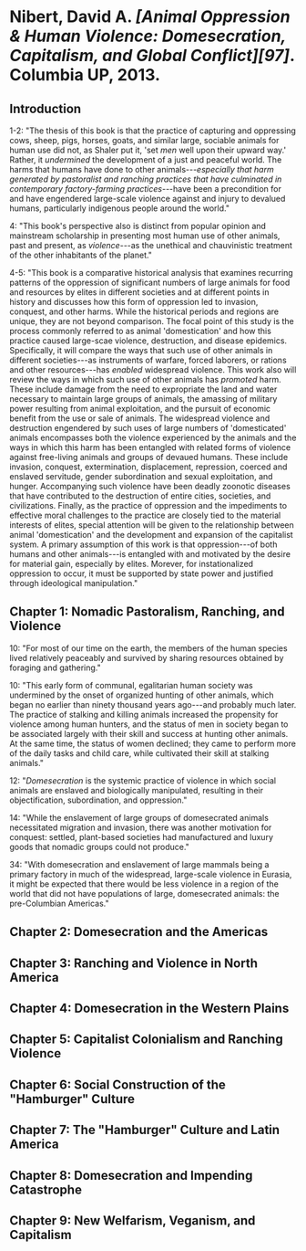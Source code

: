 Nibert, David A. *[Animal Oppression & Human Violence: Domesecration, Capitalism, and Global Conflict][97]*. Columbia UP, 2013.
===

Introduction
---

1-2:  "The thesis of this book is that the practice of capturing and oppressing cows, sheep, pigs, horses, goats, and similar large, sociable animals for human use did not, as Shaler put it, 'set *men* well upon their upward way.' Rather, it *undermined* the development of a just and peaceful world. The harms that humans have done to other animals---*especially that harm generated by pastoralist and ranching practices that have culminated in contemporary factory-farming practices*---have been a precondition for and have engendered large-scale violence against and injury to devalued humans, particularly indigenous people around the world."

4:  "This book's perspective also is distinct from popular opinion and mainstream scholarship in presenting most human use of other animals, past and present, as *violence*---as the unethical and chauvinistic treatment of the other inhabitants of the planet."

4-5:  "This book is a comparative historical analysis that examines recurring patterns of the oppression of significant numbers of large animals for food and resources by elites in different societies and at different points in history and discusses how this form of oppression led to invasion, conquest, and other harms. While the historical periods and regions are unique, they are not beyond comparison. The focal point of this study is the process commonly referred to as animal 'domestication' and how this practice caused large-scae violence, destruction, and disease epidemics. Specifically, it will compare the ways that such use of other animals in different societies---as instruments of warfare, forced laborers, or rations and other resources---has *enabled* widespread violence. This work also will review the ways in which such use of other animals has *promoted* harm. These include damage from the need to expropriate the land and water necessary to maintain large groups of animals, the amassing of military power resulting from animal exploitation, and the pursuit of economic benefit from the use or sale of animals. The widespread violence and destruction engendered by such uses of large numbers of 'domesticated' animals encompasses both the violence experienced by the animals and the ways in which this harm has been entangled with related forms of violence against free-living animals and groups of devaued humans. These include invasion, conquest, extermination, displacement, repression, coerced and enslaved servitude, gender subordination and sexual exploitation, and hunger. Accompanying such violence have been deadly zoonotic diseases that have contributed to the destruction of entire cities, societies, and civilizations. Finally, as the practice of oppression and the impediments to effective moral challenges to the practice are closely tied to the material interests of elites, special attention will be given to the relationship between animal 'domestication' and the development and expansion of the capitalist system. A primary assumption of this work is that oppression---of both humans and other animals---is entangled with and motivated by the desire for material gain, especially by elites. Morever, for instationalized oppression to occur, it must be supported by state power and justified through ideological manipulation."

Chapter 1: Nomadic Pastoralism, Ranching, and Violence
---

10:  "For most of our time on the earth, the members of the human species lived relatively peaceably and survived by sharing resources obtained by foraging and gathering."

10:  "This early form of communal, egalitarian human society was undermined by the onset of organized hunting of other animals, which began no earlier than ninety thousand years ago---and probably much later. The practice of stalking and killing animals increased the propensity for violence among human hunters, and the status of men in society began to be associated largely with their skill and success at hunting other animals. At the same time, the status of women declined; they came to perform more of the daily tasks and child care, while cultivated their skill at stalking animals." 

12:  "*Domesecration* is the systemic practice of violence in which social animals are enslaved and biologically manipulated, resulting in their objectification, subordination, and oppression."

14:  "While the enslavement of large groups of domesecrated animals necessitated migration and invasion, there was another motivation for conquest: settled, plant-based societies had manufactured and luxury goods that nomadic groups could not produce."

34:  "With domesecration and enslavement of large mammals being a primary factory in much of the widespread, large-scale violence in Eurasia, it might be expected that there would be less violence in a region of the world that did not have populations of large, domesecrated animals: the pre-Columbian Americas."

Chapter 2: Domesecration and the Americas
---

Chapter 3: Ranching and Violence in North America
---

Chapter 4: Domesecration in the Western Plains
---

Chapter 5: Capitalist Colonialism and Ranching Violence
---

Chapter 6: Social Construction of the "Hamburger" Culture
---

Chapter 7: The "Hamburger" Culture and Latin America
---

Chapter 8: Domesecration and Impending Catastrophe
---

Chapter 9: New Welfarism, Veganism, and Capitalism
---

